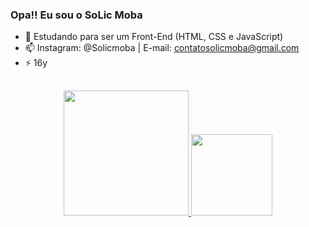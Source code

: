 ### Opa!! Eu sou o SoLic Moba
- 🌱 Estudando para ser um Front-End (HTML, CSS e JavaScript)
- 📫 Instagram: @Solicmoba | E-mail: contatosolicmoba@gmail.com
- ⚡ 16y

##

<div align="center">
  <a href="https://github.com/solicmoba">
  <img height="200em" src="https://github-readme-stats.vercel.app/api?username=solicmoba&show_icons=true&theme=radical&include_all_commits=true&count_private=true"/>
  <img height="130em" src="https://github-readme-stats.vercel.app/api/top-langs/?username=solicmoba&layout=compact&langs_count=7&theme=radical"/>
</div>
